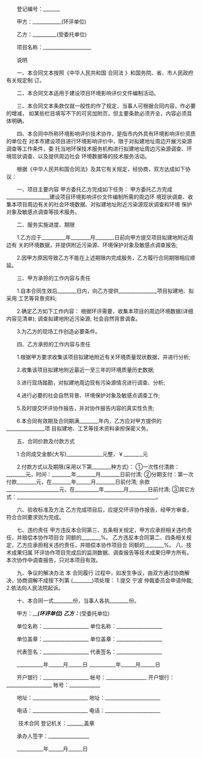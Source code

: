 
 


　　登记编号：_______


　　甲方：____________(环评单位)


　　乙方：__________(受委托单位)


　　项目名称：____________________


　　说明


　　一、本合同文本按照《中华人民共和国
合同法
》和国务院、省、市人民政府有关规定制 订。


　　二、本合同文本适用于建设项目环境影响评价文件编制活动。


　　三、本合同文本条款仅就一般性的作了规定，当事人可根据合同内容，作必要的增减， 如某些栏目填写不下的可另加附页，但主要条款必须齐全，内容必须具体明确。


　　四、本合同中所称环境影响评价技术协作，是指市内外具有环境影响评价资质的单位在 对本市建设项目进行环境影响评价中，限于对拟建地址周边开展污染源调查等工作条件，委 托当地环保技术服务机构进行拟建地址周边污染源调查、环境现状调查、以及提供周边社会 环境数据等的技术服务活动。


　　根据《中华人民共和国合同法》及其它有关规定，经协商，双方达成如下协议：


　　一、项目主要内容 甲方委托乙方完成如下任务： 甲方委托乙方完成__________________建设项目环境影响评价文件编制所需的周边环 境现状调查、收集本项目周边有关的社会环境数据、对拟建地址附近污染源现状调查和环境 保护对象及敏感点调查等技术服务。


　　二、服务实施进度、期限


　　1.乙方应于__________年________月________日前向甲方提交项目拟建地附近周边有 关的环境数据，并提供附近污染源、环境保护对象及敏感点调查报告;


　　2.因甲方原因导致乙方不能在上述期限内完成服务，乙方履行合同期限相应顺延。


　　三、甲方承担的工作内容与责任


　　1.自本合同生效后________日内，向乙方提供________________项目拟建地、拟采用 工艺等背景资料;


　　2.确定乙方如下工作内容： 根据环评需要，收集本项目的周边环境数据(详细内容见清单); 调查拟建地附近污染源; 社会自然背景调查。


　　3.为乙方的现场工作创造必要条件。


　　四、乙方承担的工作内容与责任


　　1.根据甲方要求收集该项目拟建地附近有关环境质量现状数据，并进行分析;


　　2.收集该项目拟建地附近最近一至三年的环境质量历史数据;


　　3.进行现场踏勘，对拟建地周边现有污染源情况进行调查、分析;


　　4.进行必要的社会自然背景、环境保护对象及敏感点调查工作;


　　5.及时提交环评协作报告，并对协作报告内容的真实性负责;


　　6.本合同有效期及合同期满________年内，乙方应对甲方提供的________________项 目拟建地、工艺等技术资料承担保密义务。


　　五、合同价款及付款方式


　　1.合同成交金额(大写)_______________元整，￥________元


　　2.付款方式以及期限(采用以下第________种方式)： ①一次性付清款：________元，时间：________年________月________日前付清; ②分期支付：第一次付款________元，在________年______月________日前付清; 余款______________________元，在__________年________月________日前付清; ③其它方式：__________________________________________________________。


　　六、验收标准及方法 乙方完成项目后，应提交环评协作报告，经甲方审查，符合合同要求则为完成。


　　七、违约责任 甲方违反本合同第三、五条相关规定，甲方应承担相关违约责任，并赔偿本协作项目合 同额的________%。 乙方违反本合同第二、四条相关规定，乙方应承担相关违约责任，并赔偿本协作项目合 同额的________%。 八、技术成果归属 环评协作项目完成后的监测数据、调查报告等技术成果归甲方所有。 本次协作中调查报告，只对本项目有效。


　　九、争议的解决办法 本
合同履行
过程中，如发生争议，由双方通过协商解决，协商调解不成按下列第 (________)项处理： 1.提交
宁波
仲裁委员会申请仲裁; 2.依法向人民法院起诉。


　　十、本合同一式________份，当事人各执________份。


　　甲方：___________(环评单位)                                       乙方：_________(受委托单位)


　　单位名称：___________________                                     单位名称：___________________


　　单位盖章：___________________                                     单位盖章：___________________


　　代表签名：___________________                                     代表签名：___________________


　　___________年______月______日                                     ___________年______月______日


　　开户银行：___________________ 帐号：_________________             开户银行：___________________ 帐号：_____________


　　地址：_______________________                                     地址：_______________________


　　电话：_______________________                                     电话：_______________________






　　
技术合同
登记机关：_______盖章


　　承办人签字：_________________


　　___________年______月______日




 


 

 
 
 
 
 
  


  
 

  


  


  
 
 
 
 

